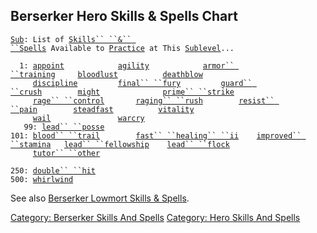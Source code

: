 ## Berserker Hero Skills & Spells Chart

[`Sub`](Sublevel "wikilink")`: List of `[`Skills`` ``&`` ``Spells`](:Category:_Skills_And_Spells "wikilink")` Available to `[`Practice`](Practice "wikilink")` at This `[`Sublevel`](Sublevel "wikilink")`...`  
  
`  1: `[`appoint`](Appoint "wikilink")`            `[`agility`](Agility "wikilink")`            `[`armor`` ``training`](Armor_Training "wikilink")`     `[`bloodlust`](Bloodlust "wikilink")`          `[`deathblow`](Deathblow "wikilink")  
`     `[`discipline`](Discipline "wikilink")`         `[`final`` ``fury`](Final_Fury "wikilink")`         `[`guard`` ``crush`](Guard_Crush "wikilink")`        `[`might`](Might "wikilink")`              `[`prime`` ``strike`](Prime_Strike "wikilink")  
`     `[`rage`` ``control`](Rage_Control "wikilink")`       `[`raging`` ``rush`](Raging_Rush "wikilink")`        `[`resist`` ``pain`](Resist_Pain "wikilink")`        `[`steadfast`](Steadfast_(skill) "wikilink")`          `[`vitality`](Vitality "wikilink")  
`     `[`wail`](Wail "wikilink")`               `[`warcry`](Warcry "wikilink")  
`   99: `[`lead`` ``posse`](Lead_Posse "wikilink")  
`101: `[`blood`` ``trail`](Blood_Trail "wikilink")`        `[`fast`` ``healing`` ``ii`](Fast_Healing_II "wikilink")`    `[`improved`` ``stamina`](Improved_Stamina "wikilink")`   `[`lead`` ``fellowship`](Lead_Fellowship "wikilink")`    `[`lead`` ``flock`](Lead_Flock "wikilink")  
`     `[`tutor`` ``other`](Tutor_Other "wikilink")  
`     `  
`250: `[`double`` ``hit`](Double_Hit "wikilink")  
`500: `[`whirlwind`](Whirlwind "wikilink")

See also [Berserker Lowmort Skills &
Spells](:Category:_Berserker_Lowmort_Skills_And_Spells "wikilink").

[Category: Berserker Skills And
Spells](Category:_Berserker_Skills_And_Spells "wikilink") [Category:
Hero Skills And Spells](Category:_Hero_Skills_And_Spells "wikilink")
